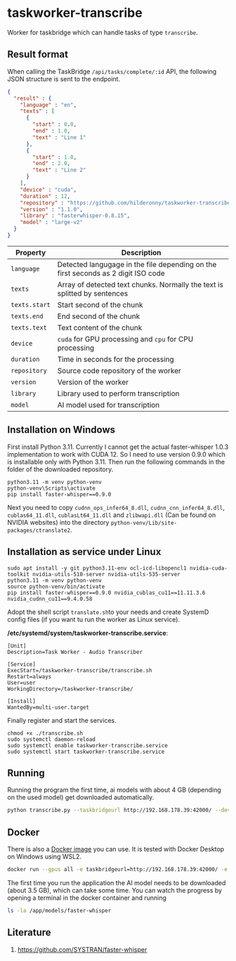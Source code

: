 # taskworker-transcribe

Worker for taskbridge which can handle tasks of type `transcribe`.

## Result format

When calling the TaskBridge `/api/tasks/complete/:id` API, the following JSON structure is sent to the endpoint.

```json
{
  "result" : {
    "language" : "en",
    "texts" : [
      {
        "start" : 0.0,
        "end" : 1.0,
        "text" : "Line 1"
      },
      {
        "start" : 1.0,
        "end" : 2.0,
        "text" : "Line 2"
      }
    ],
    "device" : "cuda",
    "duration" : 12,
    "repository" : "https://github.com/hilderonny/taskworker-transcribe",
    "version" : "1.1.0",
    "library" : "fasterwhisper-0.8.15",
    "model" : "large-v2"
  }
}
```

|Property|Description|
|---|---|
|`language`|Detected langugage in the file depending on the first seconds as 2 digit ISO code|
|`texts`|Array of detected text chunks. Normally the text is splitted by sentences|
|`texts.start`|Start second of the chunk|
|`texts.end`|End second of the chunk|
|`texts.text`|Text content of the chunk|
|`device`|`cuda` for GPU processing and `cpu` for CPU processing |
|`duration`|Time in seconds for the processing|
|`repository`|Source code repository of the worker|
|`version`|Version of the worker|
|`library`|Library used to perform transcription|
|`model`|AI model used for transcription|

## Installation on Windows

First install Python 3.11.
Currently I cannot get the actual faster-whisper 1.0.3 implementation to work with CUDA 12.
So I need to use version 0.9.0 which is installable only with Python 3.11.
Then run the following commands in the folder of the downloaded repository.

```
python3.11 -m venv python-venv
python-venv\Scripts\activate
pip install faster-whisper==0.9.0
```

Next you need to copy `cudnn_ops_infer64_8.dll`, `cudnn_cnn_infer64_8.dll`, `cublas64_11.dll`, `cublasLt64_11.dll` and `zlibwapi.dll` (Can be found on NVIDIA websites) into the directory `python-venv/Lib/site-packages/ctranslate2`.

## Installation as service under Linux

```
sudo apt install -y git python3.11-env ocl-icd-libopencl1 nvidia-cuda-toolkit nvidia-utils-510-server nvidia-utils-535-server
python3.11 -m venv python-venv
source python-venv/bin/activate
pip install faster-whisper==0.9.0 nvidia_cublas_cu11==11.11.3.6 nvidia_cudnn_cu11==9.4.0.58
```

Adopt the shell script `translate.sh`to your needs and create SystemD config files (if you want tu run the worker as Linux service).

**/etc/systemd/system/taskworker-transcribe.service**:

```
[Unit]
Description=Task Worker - Audio Transcriber

[Service]
ExecStart=/taskworker-transcribe/transcribe.sh
Restart=always
User=user
WorkingDirectory=/taskworker-transcribe/

[Install]
WantedBy=multi-user.target
```

Finally register and start the services.

```
chmod +x ./transcribe.sh
sudo systemctl daemon-reload
sudo systemctl enable taskworker-transcribe.service
sudo systemctl start taskworker-transcribe.service
```

## Running

Running the program the first time, ai models with about 4 GB (depending on the used model) get downloaded automatically.

```sh
python transcribe.py --taskbridgeurl http://192.168.178.39:42000/ --device cuda --worker ROG --model large-v2
```

## Docker

There is also a [Docker image](https://hub.docker.com/repository/docker/hilderonny2024/taskworker-transcribe) you can use. It is tested with Docker Desktop on Windows using WSL2.

```sh
docker run --gpus all -e taskbridgeurl=http://192.168.178.39:42000/ -e worker=ROG -e model=large-v2 hilderonny2024/taskworker-transcribe
```

The first time you run the application the AI model needs to be downloaded (about 3.5 GB), which can take some time. You can watch the progress by opening a terminal in the docker container and running

```sh
ls -la /app/models/faster-whisper
```

## Literature

1. https://github.com/SYSTRAN/faster-whisper